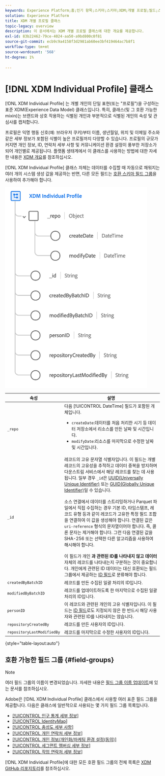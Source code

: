```yaml
---
keywords: Experience Platform;홈;인기 항목;스키마;스키마;XDM;개별 프로필;필드;스키마;ID맵;ID 맵;스키마 디자인;맵;맵;결합 스키마;결합
solution: Experience Platform
title: XDM 개별 프로필 클래스
topic-legacy: overview
description: 이 문서에서는 XDM 개별 프로필 클래스에 대한 개요를 제공합니다.
exl-id: 83b22462-79ce-4024-aa50-a9bd800c0f81
source-git-commit: ecb9c9a4158f3d2981ab60ee3bf419464ac7b8f1
workflow-type: tm+mt
source-wordcount: '568'
ht-degree: 1%

---
```


# [!DNL XDM Individual Profile] 클래스

[!DNL XDM Individual Profile] 는 개별 개인의 단일 표현(또는 &quot;프로필&quot;)을 구성하는 표준 XDM(Experience Data Model) 클래스입니다. 특히, 클래스(및 그 호환 가능한 mixin)는 브랜드와 상호 작용하는 식별된 개인과 부분적으로 식별된 개인의 속성 및 관심사를 캡처합니다.

프로필은 익명 행동 신호(예: 브라우저 쿠키)부터 이름, 생년월일, 위치 및 이메일 주소와 같은 세부 정보가 포함된 식별이 높은 프로필까지 다양할 수 있습니다. 프로필의 규모가 커지면 개인 정보, ID, 연락처 세부 사항 및 커뮤니케이션 환경 설정이 풍부한 저장소가 되어 개인별로 제공됩니다. 플랫폼 생태계에서 이 클래스를 사용하는 방법에 대한 자세한 내용은 [XDM 개요](../home.md#data-behaviors)를 참조하십시오.

[!DNL XDM Individual Profile] 클래스 자체는 데이터를 수집할 때 자동으로 채워지는 여러 개의 시스템 생성 값을 제공하는 반면, 다른 모든 필드는 [호환 스키마 필드 그룹](#field-groups)을 사용하여 추가해야 합니다.

![](../images/classes/individual-profile.png)

| 속성 | 설명 |
| --- | --- |
| `_repo` | 다음 [!UICONTROL DateTime] 필드가 포함된 개체입니다. <ul><li>`createDate`:데이터를 처음 처리한 시기 등 데이터 저장소에서 리소스를 만든 날짜 및 시간입니다.</li><li>`modifyDate`:리소스를 마지막으로 수정한 날짜 및 시간입니다.</li></ul> |
| `_id` | 레코드의 고유 문자열 식별자입니다. 이 필드는 개별 레코드의 고유성을 추적하고 데이터 중복을 방지하며 다운스트림 서비스에서 해당 레코드를 찾는 데 사용됩니다. 일부 경우 `_id`은 [UUID(Universally Unique Identifier)](https://tools.ietf.org/html/rfc4122) 또는 [GUID(Globally Unique Identifier)](https://docs.microsoft.com/en-us/dotnet/api/system.guid?view=net-5.0)일 수 있습니다.<br><br>소스 연결에서 데이터를 스트리밍하거나 Parquet 파일에서 직접 수집하는 경우 기본 ID, 타임스탬프, 레코드 유형 등과 같이 레코드가 고유한 특정 필드 조합을 연결하여 이 값을 생성해야 합니다. 연결된 값은 `uri-reference` 형식의 문자열이어야 합니다. 즉, 콜론 문자는 제거해야 합니다. 그런 다음 연결된 값을 SHA-256 또는 선택한 다른 알고리즘을 사용하여 해시해야 합니다.<br><br>이 필드가 개인 **과 관련된 ID를 나타내지 않고 데이터** 자체의 레코드를 나타내는지 구분하는 것이 중요합니다. 개인에게 관련된 ID 데이터는 대신 호환되는 필드 그룹에서 제공하는 [ID 필드](../schema/composition.md#identity)로 분류해야 합니다. |
| `createdByBatchID` | 레코드를 만든 수집된 일괄 처리의 ID입니다. |
| `modifiedByBatchID` | 레코드를 업데이트하도록 한 마지막으로 수집된 일괄 처리의 ID입니다. |
| `personID` | 이 레코드와 관련된 개인의 고유 식별자입니다. 이 필드는 [ID 필드](../schema/composition.md#identity)로도 지정되지 않은 한 반드시 해당 사용자와 관련된 ID를 나타내지는 않습니다. |
| `repositoryCreatedBy` | 레코드를 만든 사용자의 ID입니다. |
| `repositoryLastModifiedBy` | 레코드를 마지막으로 수정한 사용자의 ID입니다. |

{style=&quot;table-layout:auto&quot;}

## 호환 가능한 필드 그룹 {#field-groups}

>[!NOTE]
>
>여러 필드 그룹의 이름이 변경되었습니다. 자세한 내용은 [필드 그룹 이름 업데이트](../field-groups/name-updates.md)에 있는 문서를 참조하십시오.

Adobe은 [!DNL XDM Individual Profile] 클래스에서 사용할 여러 표준 필드 그룹을 제공합니다. 다음은 클래스에 일반적으로 사용되는 몇 가지 필드 그룹 목록입니다.

* [[!UICONTROL 인구 통계 세부 정보]](../field-groups/profile/demographic-details.md)
* [[!UICONTROL IdentityMap]](../field-groups/profile/identitymap.md)
* [[!UICONTROL 충성도 세부 사항]](../field-groups/profile/loyalty-details.md)
* [[!UICONTROL 개인 연락처 세부 정보]](../field-groups/profile/personal-contact-details.md)
* [[!UICONTROL 개인 정보/개인화/마케팅 환경 설정(동의)]](../field-groups/profile/consents.md)
* [[!UICONTROL 세그먼트 멤버십 세부 정보]](../field-groups/profile/segmentation.md)
* [[!UICONTROL 작업 연락처 세부 정보]](../field-groups/profile/work-contact-details.md)

[!DNL XDM Individual Profile]에 대한 모든 호환 필드 그룹의 전체 목록은 [XDM GitHub 리포지토리](https://github.com/adobe/xdm/tree/master/components/mixins/profile)를 참조하십시오.
